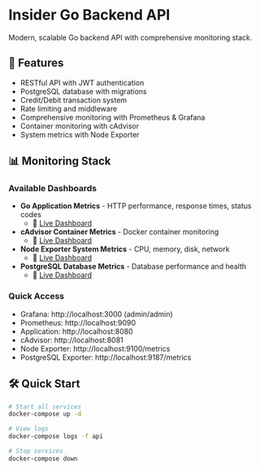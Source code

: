 # Insider Go Backend API

Modern, scalable Go backend API with comprehensive monitoring stack.

## 🚀 Features

- RESTful API with JWT authentication
- PostgreSQL database with migrations
- Credit/Debit transaction system
- Rate limiting and middleware
- Comprehensive monitoring with Prometheus & Grafana
- Container monitoring with cAdvisor
- System metrics with Node Exporter

## 📊 Monitoring Stack

### Available Dashboards

- **Go Application Metrics** - HTTP performance, response times, status codes
  - 🔗 [Live Dashboard](https://snapshots.raintank.io/dashboard/snapshot/TLMHjQAecHpSSpOJAWvxA3apgfNp9LCZ)
- **cAdvisor Container Metrics** - Docker container monitoring
  - 🔗 [Live Dashboard](https://snapshots.raintank.io/dashboard/snapshot/TLMHjQAecHpSSpOJAWvxA3apgfNp9LCZ)
- **Node Exporter System Metrics** - CPU, memory, disk, network
  - 🔗 [Live Dashboard](https://snapshots.raintank.io/dashboard/snapshot/Dy01bPhC3luXWP5fY9YZDPJhb2c6uKuz)
- **PostgreSQL Database Metrics** - Database performance and health
  - 🔗 [Live Dashboard](https://snapshots.raintank.io/dashboard/snapshot/run9uBWH7oeyCImgzx90I6gK0T28aCRU?orgId=0&refresh=10s)

### Quick Access

- Grafana: http://localhost:3000 (admin/admin)
- Prometheus: http://localhost:9090
- Application: http://localhost:8080
- cAdvisor: http://localhost:8081
- Node Exporter: http://localhost:9100/metrics
- PostgreSQL Exporter: http://localhost:9187/metrics

## 🛠 Quick Start

```bash
# Start all services
docker-compose up -d

# View logs
docker-compose logs -f api

# Stop services
docker-compose down
```
